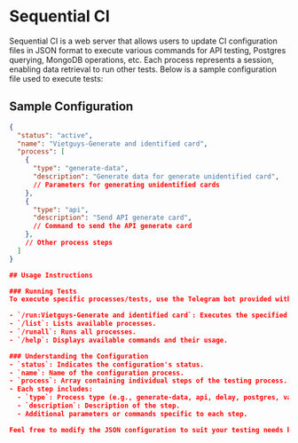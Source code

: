 # Sequential CI

Sequential CI is a web server that allows users to update CI configuration files in JSON format to execute various commands for API testing, Postgres querying, MongoDB operations, etc. Each process represents a session, enabling data retrieval to run other tests. Below is a sample configuration file used to execute tests:

## Sample Configuration

```json
{
  "status": "active",
  "name": "Vietguys-Generate and identified card",
  "process": [
    {
      "type": "generate-data",
      "description": "Generate data for generate unidentified card",
      // Parameters for generating unidentified cards
    },
    {
      "type": "api",
      "description": "Send API generate card",
      // Command to send the API generate card
    },
    // Other process steps
  ]
}

## Usage Instructions

### Running Tests
To execute specific processes/tests, use the Telegram bot provided within this repository. Employ the following commands:

- `/run:Vietguys-Generate and identified card`: Executes the specified process.
- `/list`: Lists available processes.
- `/runall`: Runs all processes.
- `/help`: Displays available commands and their usage.

### Understanding the Configuration
- `status`: Indicates the configuration's status.
- `name`: Name of the configuration process.
- `process`: Array containing individual steps of the testing process.
- Each step includes:
  - `type`: Process type (e.g., generate-data, api, delay, postgres, validateJson, mongo, etc.).
  - `description`: Description of the step.
  - Additional parameters or commands specific to each step.

Feel free to modify the JSON configuration to suit your testing needs by updating the process array with the necessary steps and their details.

